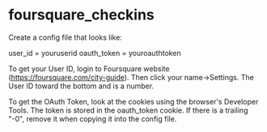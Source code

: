 # foursquare_checkins

Create a config file that looks like:

user_id = youruserid
oauth_token = youroauthtoken

To get your User ID, login to Foursquare website (https://foursquare.com/city-guide).
Then click your name->Settings. The User ID toward the bottom and is a number.

To get the  OAuth Token, look at the cookies using the browser's Developer Tools.  The token is stored in the oauth_token cookie.
If there is a trailing "-0", remove it when copying it into the config file.



